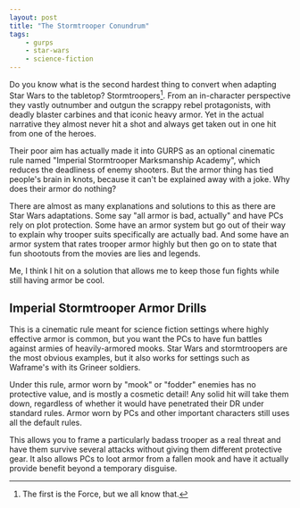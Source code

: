 ```yaml
---
layout: post
title: "The Stormtrooper Conundrum"
tags:
    - gurps
    - star-wars
    - science-fiction
---
```


Do you know what is the second hardest thing to convert when adapting Star Wars
to the tabletop? Stormtroopers[^1]. From an in-character perspective they vastly
outnumber and outgun the scrappy rebel protagonists, with deadly blaster
carbines and that iconic heavy armor. Yet in the actual narrative they almost
never hit a shot and always get taken out in one hit from one of the heroes.

Their poor aim has actually made it into GURPS as an optional cinematic rule
named "Imperial Stormtrooper Marksmanship Academy", which reduces the deadliness
of enemy shooters. But the armor thing has tied people's brain in knots, because
it can't be explained away with a joke. Why does their armor do nothing?

There are almost as many explanations and solutions to this as there are Star
Wars adaptations. Some say "all armor is bad, actually" and have PCs rely on
plot protection. Some have an armor system but go out of their way to explain
why trooper suits specifically are actually bad. And some have an armor system
that rates trooper armor highly but then go on to state that fun shootouts from
the movies are lies and legends.

Me, I think I hit on a solution that allows me to keep those fun fights while
still having armor be cool.


## Imperial Stormtrooper Armor Drills

This is a cinematic rule meant for science fiction settings where highly
effective armor is common, but you want the PCs to have fun battles against
armies of heavily-armored mooks. Star Wars and stormtroopers are the most
obvious examples, but it also works for settings such as Waframe's with its
Grineer soldiers.

Under this rule, armor worn by "mook" or "fodder" enemies has no protective
value, and is mostly a cosmetic detail! Any solid hit will take them down,
regardless of whether it would have penetrated their DR under standard
rules. Armor worn by PCs and other important characters still uses all the
default rules.

This allows you to frame a particularly badass trooper as a real threat and have
them survive several attacks without giving them different protective gear. It
also allows PCs to loot armor from a fallen mook and have it actually provide
benefit beyond a temporary disguise.

[^1]: The first is the Force, but we all know that.
